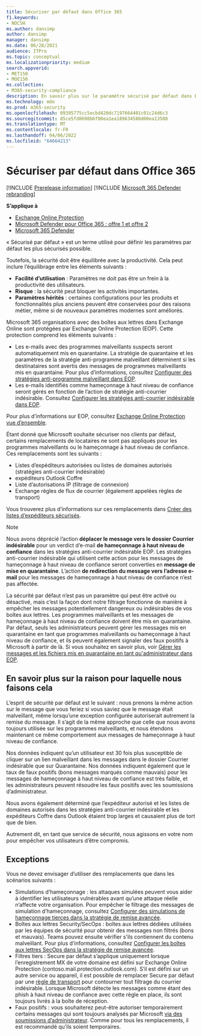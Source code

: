 ```yaml
---
title: Sécuriser par défaut dans Office 365
f1.keywords:
- NOCSH
ms.author: dansimp
author: dansimp
manager: dansimp
ms.date: 06/28/2021
audience: ITPro
ms.topic: conceptual
ms.localizationpriority: medium
search.appverid:
- MET150
- MOE150
ms.collection:
- M365-security-compliance
description: En savoir plus sur le paramètre sécurisé par défaut dans Exchange Online Protection (EOP)
ms.technology: mdo
ms.prod: m365-security
ms.openlocfilehash: 09395775cc5ecbd420dc7197664401c01c24d6c3
ms.sourcegitcommit: 85ce5fd0698b6f00ea1ea189634588d00ea13508
ms.translationtype: MT
ms.contentlocale: fr-FR
ms.lasthandoff: 04/06/2022
ms.locfileid: "64664213"
---
```

# <a name="secure-by-default-in-office-365"></a>Sécuriser par défaut dans Office 365

[!INCLUDE [Prerelease information](../includes/prerelease.md)]
[!INCLUDE [Microsoft 365 Defender rebranding](../includes/microsoft-defender-for-office.md)]

**S’applique à**
- [Exchange Online Protection](exchange-online-protection-overview.md)
- [Microsoft Defender pour Office 365 : offre 1 et offre 2](defender-for-office-365.md)
- [Microsoft 365 Defender](../defender/microsoft-365-defender.md)

« Sécurisé par défaut » est un terme utilisé pour définir les paramètres par défaut les plus sécurisés possible.

Toutefois, la sécurité doit être équilibrée avec la productivité. Cela peut inclure l’équilibrage entre les éléments suivants :

- **Facilité d’utilisation** : Paramètres ne doit pas être un frein à la productivité des utilisateurs.
- **Risque** : la sécurité peut bloquer les activités importantes.
- **Paramètres hérités** : certaines configurations pour les produits et fonctionnalités plus anciens peuvent être conservées pour des raisons métier, même si de nouveaux paramètres modernes sont améliorés.

Microsoft 365 organisations avec des boîtes aux lettres dans Exchange Online sont protégées par Exchange Online Protection (EOP). Cette protection comprend les éléments suivants :

- Les e-mails avec des programmes malveillants suspects seront automatiquement mis en quarantaine. La stratégie de quarantaine et les paramètres de la stratégie anti-programme malveillant déterminent si les destinataires sont avertis des messages de programmes malveillants mis en quarantaine. Pour plus d’informations, consultez [Configurer des stratégies anti-programme malveillant dans EOP](configure-anti-malware-policies.md).
- Les e-mails identifiés comme hameçonnage à haut niveau de confiance seront gérés en fonction de l’action de stratégie anti-courrier indésirable. Consultez [Configurer les stratégies anti-courrier indésirable dans EOP](configure-your-spam-filter-policies.md).

Pour plus d’informations sur EOP, consultez [Exchange Online Protection vue d’ensemble](exchange-online-protection-overview.md).

Étant donné que Microsoft souhaite sécuriser nos clients par défaut, certains remplacements de locataires ne sont pas appliqués pour les programmes malveillants ou le hameçonnage à haut niveau de confiance. Ces remplacements sont les suivants :

- Listes d’expéditeurs autorisées ou listes de domaines autorisés (stratégies anti-courrier indésirable)
- expéditeurs Outlook Coffre
- Liste d’autorisations IP (filtrage de connexion)
- Exchange règles de flux de courrier (également appelées règles de transport)

Vous trouverez plus d’informations sur ces remplacements dans [Créer des listes d’expéditeurs sécurisés](create-safe-sender-lists-in-office-365.md).

> [!NOTE]
> Nous avons déprécié l’action **déplacer le message vers le dossier Courrier indésirable** pour un verdict d’e-mail **de hameçonnage à haut niveau de confiance** dans les stratégies anti-courrier indésirable EOP. Les stratégies anti-courrier indésirable qui utilisent cette action pour les messages de hameçonnage à haut niveau de confiance seront converties en **message de mise en quarantaine**. L’action **de redirection du message vers l’adresse e-mail** pour les messages de hameçonnage à haut niveau de confiance n’est pas affectée.

La sécurité par défaut n’est pas un paramètre qui peut être activé ou désactivé, mais c’est la façon dont notre filtrage fonctionne de manière à empêcher les messages potentiellement dangereux ou indésirables de vos boîtes aux lettres. Les programmes malveillants et les messages de hameçonnage à haut niveau de confiance doivent être mis en quarantaine. Par défaut, seuls les administrateurs peuvent gérer les messages mis en quarantaine en tant que programmes malveillants ou hameçonnage à haut niveau de confiance, et ils peuvent également signaler des faux positifs à Microsoft à partir de là. Si vous souhaitez en savoir plus, voir [Gérer les messages et les fichiers mis en quarantaine en tant qu'administrateur dans EOP](manage-quarantined-messages-and-files.md).

## <a name="more-on-why-were-doing-this"></a>En savoir plus sur la raison pour laquelle nous faisons cela

L’esprit de sécurité par défaut est le suivant : nous prenons la même action sur le message que vous feriez si vous saviez que le message était malveillant, même lorsqu’une exception configurée autoriserait autrement la remise du message. Il s’agit de la même approche que celle que nous avons toujours utilisée sur les programmes malveillants, et nous étendons maintenant ce même comportement aux messages de hameçonnage à haut niveau de confiance.

Nos données indiquent qu’un utilisateur est 30 fois plus susceptible de cliquer sur un lien malveillant dans les messages dans le dossier Courrier indésirable que sur Quarantaine. Nos données indiquent également que le taux de faux positifs (bons messages marqués comme mauvais) pour les messages de hameçonnage à haut niveau de confiance est très faible, et les administrateurs peuvent résoudre les faux positifs avec les soumissions d’administrateur.

Nous avons également déterminé que l’expéditeur autorisé et les listes de domaines autorisés dans les stratégies anti-courrier indésirable et les expéditeurs Coffre dans Outlook étaient trop larges et causaient plus de tort que de bien.

Autrement dit, en tant que service de sécurité, nous agissons en votre nom pour empêcher vos utilisateurs d’être compromis.

## <a name="exceptions"></a>Exceptions

Vous ne devez envisager d’utiliser des remplacements que dans les scénarios suivants :

- Simulations d’hameçonnage : les attaques simulées peuvent vous aider à identifier les utilisateurs vulnérables avant qu’une attaque réelle n’affecte votre organisation. Pour empêcher le filtrage des messages de simulation d’hameçonnage, consultez [Configurer des simulations de hameçonnage tierces dans la stratégie de remise avancée](/microsoft-365/security/office-365-security/configure-advanced-delivery#use-the-microsoft-365-defender-portal-to-configure-third-party-phishing-simulations-in-the-advanced-delivery-policy).
- Boîtes aux lettres Security/SecOps : boîtes aux lettres dédiées utilisées par les équipes de sécurité pour obtenir des messages non filtrés (bons et mauvais). Teams pouvez ensuite vérifier s’ils contiennent du contenu malveillant. Pour plus d’informations, consultez [Configurer les boîtes aux lettres SecOps dans la stratégie de remise avancée](/microsoft-365/security/office-365-security/configure-advanced-delivery#use-the-microsoft-365-defender-portal-to-configure-secops-mailboxes-in-the-advanced-delivery-policy).
- Filtres tiers : Secure par défaut s’applique uniquement lorsque l’enregistrement MX de votre domaine est défini sur Exchange Online Protection (contoso.mail.protection.outlook.com). S’il est défini sur un autre service ou appareil, il est possible de remplacer Secure par défaut par une [règle de transport](/exchange/security-and-compliance/mail-flow-rules/use-rules-to-set-scl) pour contourner tout filtrage du courrier indésirable. Lorsque Microsoft détecte les messages comme étant des phish à haut niveau de confiance avec cette règle en place, ils sont toujours livrés à la boîte de réception. 
- Faux positifs : vous souhaiterez peut-être autoriser temporairement certains messages qui sont toujours analysés par Microsoft [via des soumissions d’administrateur](admin-submission.md). Comme pour tous les remplacements, il est recommandé qu’ils soient temporaires.

